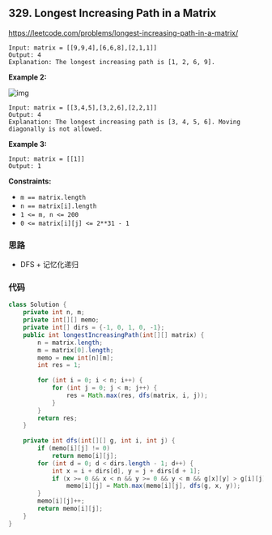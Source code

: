 ## 329. Longest Increasing Path in a Matrix

https://leetcode.com/problems/longest-increasing-path-in-a-matrix/

```
Input: matrix = [[9,9,4],[6,6,8],[2,1,1]]
Output: 4
Explanation: The longest increasing path is [1, 2, 6, 9].
```

**Example 2:**

![img](https://assets.leetcode.com/uploads/2021/01/05/grid2.jpg)

```
Input: matrix = [[3,4,5],[3,2,6],[2,2,1]]
Output: 4
Explanation: The longest increasing path is [3, 4, 5, 6]. Moving diagonally is not allowed.
```

**Example 3:**

```
Input: matrix = [[1]]
Output: 1
```

 

**Constraints:**

- `m == matrix.length`
- `n == matrix[i].length`
- `1 <= m, n <= 200`
- `0 <= matrix[i][j] <= 2**31 - 1`

### 思路

- DFS + 记忆化递归

### 代码

```java
class Solution {
    private int n, m;
    private int[][] memo;
    private int[] dirs = {-1, 0, 1, 0, -1};
    public int longestIncreasingPath(int[][] matrix) {
        n = matrix.length;
        m = matrix[0].length;
        memo = new int[n][m];
        int res = 1;
        
        for (int i = 0; i < n; i++) {
            for (int j = 0; j < m; j++) {
                res = Math.max(res, dfs(matrix, i, j));
            }
        }
        return res;
    }
    
    private int dfs(int[][] g, int i, int j) {
        if (memo[i][j] != 0) 
            return memo[i][j];
        for (int d = 0; d < dirs.length - 1; d++) {
            int x = i + dirs[d], y = j + dirs[d + 1];
            if (x >= 0 && x < n && y >= 0 && y < m && g[x][y] > g[i][j])
                memo[i][j] = Math.max(memo[i][j], dfs(g, x, y));
        }
        memo[i][j]++;
        return memo[i][j];
    }
}
```



